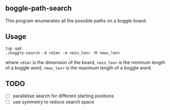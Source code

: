 ## boggle-path-search

This program enumerates all the possible paths on a boggle board.

## Usage

```
tup upd
./boggle-search -d <dim> -m <min_len> -M <max_len>
```

where `<dim>` is the dimension of the board, `<min_len>` is the minimum length
of a boggle word, `<max_len>` is the maximum length of a boggle word.

## TODO

- [ ] parallelise search for different starting positions
- [ ] use symmetry to reduce search space
